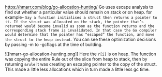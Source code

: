 https://hmarr.com/blog/go-allocation-hunting/
Go uses escape analysis to find out whether a particular value should remain on stack or on heap. for example- ```Say a function initialises a struct then returns a pointer to it. If the struct was allocated on the stack, the pointer that’s returned would become invalid as soon as the function returns and the corresponding stack frame is invalidated. In that case the Go compiler would determine that the pointer has “escaped” the function, and move the struct to the heap instead.```
You can see these optimization decisions by passing -m to -gcflags at the time of building.

![[hmarr-go-allocation-hunting.png]]
Here the `r[i]` is on heap. The function was copying the entire Rule out of the slice from heap to stack, then by returning `&rule`  it was creating an escaping pointer to the copy of the struct. This made a little less allocations which in turn made a little less gc time. 